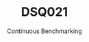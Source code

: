 ---
layout: docu
title: DSQ021
subtitle: Continuous Benchmarking
selected: TPC-DS
expanded: Benchmarking
benchmark: /individual_results/DSQ021.html
---